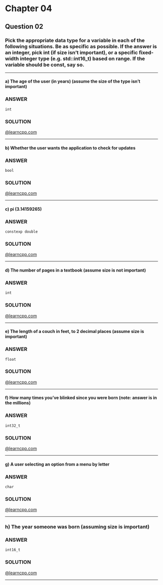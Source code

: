 # Chapter 04
## Question 02

### Pick the appropriate data type for a variable in each of the following situations. Be as specific as possible. If the answer is an integer, pick int (if size isn’t important), or a specific fixed-width integer type (e.g. std::int16_t) based on range. If the variable should be const, say so.

---

#### a) The age of the user (in years) (assume the size of the type isn’t important)

### ANSWER

`int`

### SOLUTION
[@learncpp.com](https://www.learncpp.com/cpp-tutorial/chapter-4-summary-and-quiz#cpp_solution_id_1)

---

#### b) Whether the user wants the application to check for updates

### ANSWER

`bool`

### SOLUTION
[@learncpp.com](https://www.learncpp.com/cpp-tutorial/chapter-4-summary-and-quiz#cpp_solution_id_2)

---

#### c) pi (3.14159265)

### ANSWER

`constexp double`

### SOLUTION
[@learncpp.com](https://www.learncpp.com/cpp-tutorial/chapter-4-summary-and-quiz#cpp_solution_id_3)

---

#### d) The number of pages in a textbook (assume size is not important)

### ANSWER

`int`

### SOLUTION
[@learncpp.com](https://www.learncpp.com/cpp-tutorial/chapter-4-summary-and-quiz#cpp_solution_id_4)

---

#### e) The length of a couch in feet, to 2 decimal places (assume size is important)

### ANSWER

`float`

### SOLUTION
[@learncpp.com](https://www.learncpp.com/cpp-tutorial/chapter-4-summary-and-quiz#cpp_solution_id_5)

---

#### f) How many times you’ve blinked since you were born (note: answer is in the millions)

### ANSWER

`int32_t`

### SOLUTION
[@learncpp.com](https://www.learncpp.com/cpp-tutorial/chapter-4-summary-and-quiz#cpp_solution_id_6)

---

#### g) A user selecting an option from a menu by letter

### ANSWER

`char`

### SOLUTION
[@learncpp.com](https://www.learncpp.com/cpp-tutorial/chapter-4-summary-and-quiz#cpp_solution_id_7)

---

### h) The year someone was born (assuming size is important)

### ANSWER

`int16_t`

### SOLUTION
[@learncpp.com](https://www.learncpp.com/cpp-tutorial/chapter-4-summary-and-quiz#cpp_solution_id_8)

---